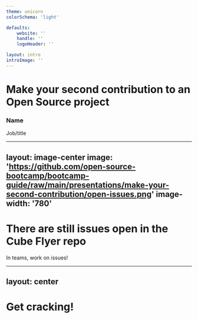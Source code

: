 ```yaml
---
theme: unicorn
colorSchema: 'light'

defaults:
    website: ''
    handle: ''
    logoHeader: ''

layout: intro
introImage: ''
---
```


# Make your second contribution to an Open Source project

### Name

Job/title

<!-- 
Hi, I am name.

This session is all about making your second contribution to Flappy Cube!

-->

---
layout: image-center
image: 'https://github.com/open-source-bootcamp/bootcamp-guide/raw/main/presentations/make-your-second-contribution/open-issues.png'
image-width: '780'
---

# There are still issues open in the Cube Flyer repo

In teams, work on issues!

<!--

We fixed one issue, but we have 4 more. Your job is to fix issues and get the changes merged.

-->


---
layout: center
---

# Get cracking!

<!--

In your teams, work on the issues. You can either pick one issue per team member, or have multiple team members collaborating. The goal is to get the issues merged into the project maintainers repo.
Mentors are here to help!

-->
